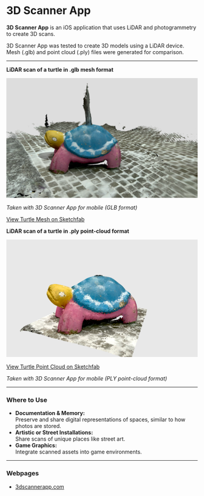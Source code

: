 # 3D Scanner App

**3D Scanner App** is an iOS application that uses LiDAR and photogrammetry to create 3D scans.

3D Scanner App was tested to create 3D models using a LiDAR device. Mesh (.glb) and point cloud (.ply) files were generated for comparison.

---

**LiDAR scan of a turtle in .glb mesh format**

[![Turtle Mesh](../../images/turtle-mesh.PNG)](https://sketchfab.com/models/e070f5500c6346c5bd921618a1be1ef0/embed)

_Taken with 3D Scanner App for mobile (GLB format)_

[View Turtle Mesh on Sketchfab](https://sketchfab.com/models/e070f5500c6346c5bd921618a1be1ef0/embed)

**LiDAR scan of a turtle in .ply point-cloud format**

[![Turtle Point Cloud](../../images/turtle-pointcloud.PNG)](https://sketchfab.com/models/0b36415c5be94e8f84e2e6e4e2408bc6/embed)

[View Turtle Point Cloud on Sketchfab](https://sketchfab.com/models/0b36415c5be94e8f84e2e6e4e2408bc6/embed)

_Taken with 3D Scanner App for mobile (PLY point-cloud format)_

---

### Where to Use

- **Documentation & Memory:**  
  Preserve and share digital representations of spaces, similar to how photos are stored.
- **Artistic or Street Installations:**  
  Share scans of unique places like street art.
- **Game Graphics:**  
  Integrate scanned assets into game environments.

---

### Webpages

- [3dscannerapp.com](https://3dscannerapp.com)
